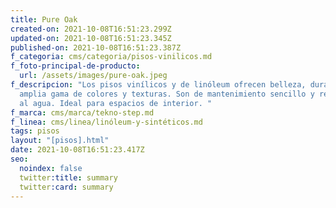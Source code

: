 ```yaml
---
title: Pure Oak
created-on: 2021-10-08T16:51:23.299Z
updated-on: 2021-10-08T16:51:23.345Z
published-on: 2021-10-08T16:51:23.387Z
f_categoria: cms/categoria/pisos-vinilicos.md
f_foto-principal-de-producto:
  url: /assets/images/pure-oak.jpeg
f_descripcion: "Los pisos vinílicos y de linóleum ofrecen belleza, durabilidad y
  amplia gama de colores y texturas. Son de mantenimiento sencillo y resistentes
  al agua. Ideal para espacios de interior. "
f_marca: cms/marca/tekno-step.md
f_linea: cms/linea/linóleum-y-sintéticos.md
tags: pisos
layout: "[pisos].html"
date: 2021-10-08T16:51:23.417Z
seo:
  noindex: false
  twitter:title: summary
  twitter:card: summary
---
```

